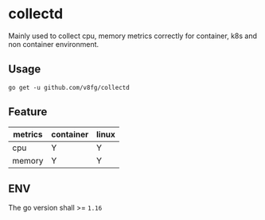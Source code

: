 # collectd

Mainly used to collect cpu, memory metrics correctly for container, k8s and non container environment.

## Usage

`go get -u github.com/v8fg/collectd`

## Feature

|metrics|container|linux|
|--|--|--|
|cpu|Y|Y|
|memory|Y|Y|

## ENV

The go version shall >= `1.16`
